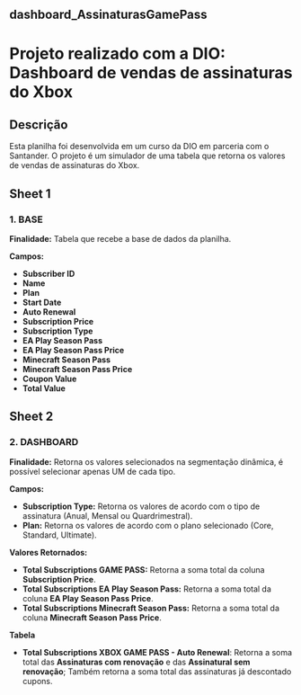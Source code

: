 ## dashboard_AssinaturasGamePass

# Projeto realizado com a DIO: Dashboard de vendas de assinaturas do Xbox

## Descrição
Esta planilha foi desenvolvida em um curso da DIO em parceria com o Santander. O projeto é um simulador de uma tabela que retorna os valores de vendas de assinaturas do Xbox.
 
## Sheet 1

### 1. BASE
**Finalidade:** Tabela que recebe a base de dados da planilha.

**Campos:**
- **Subscriber ID**
- **Name**
- **Plan**
- **Start Date**
- **Auto Renewal** 
- **Subscription Price** 
- **Subscription Type** 
- **EA Play Season Pass** 
- **EA Play Season Pass Price** 
- **Minecraft Season Pass** 
- **Minecraft Season Pass Price**
- **Coupon Value**
- **Total Value**

## Sheet 2

### 2. DASHBOARD
**Finalidade:** Retorna os valores selecionados na segmentação dinâmica, é possível selecionar apenas UM de cada tipo.

**Campos:**
- **Subscription Type:** Retorna os valores de acordo com o tipo de assinatura (Anual, Mensal ou Quardrimestral).
- **Plan:** Retorna os valores de acordo com o plano selecionado (Core, Standard, Ultimate).

**Valores Retornados:**
- **Total Subscriptions GAME PASS:** Retorna a soma total da coluna **Subscription Price**.
- **Total Subscriptions EA Play Season Pass:** Retorna a soma total da coluna **EA Play Season Pass Price**.
- **Total Subscriptions Minecraft Season Pass:** Retorna a soma total da coluna **Minecraft Season Pass Price**.

**Tabela**
- **Total Subscriptions XBOX GAME PASS - Auto Renewal**: Retorna a soma total das **Assinaturas com renovação** e das **Assinatural sem renovação**; Também retorna a soma total das assinaturas já descontado cupons.
